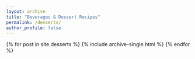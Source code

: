 ```yaml
---
layout: archive
title: "Beverages & Dessert Recipes"
permalink: /desserts/
author_profile: false
---
```


{% for post in site.desserts %}
  {% include archive-single.html %}
{% endfor %}
